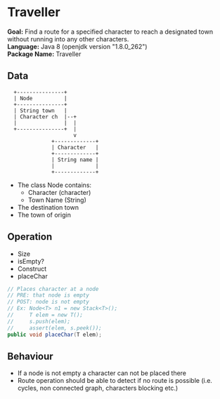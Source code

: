 # Traveller

**Goal:** Find a route for a specified character to reach a designated town without running into any other characters.  
**Language:** Java 8 (openjdk version "1.8.0_262")  
**Package Name:** Traveller  

## Data
```
  +---------------+   
  | Node          |     
  +---------------+    
  | String town   |     
  | Character ch  |--+     
  |               |  |    
  +---------------+  |   
                     v   
              +-------------+   
              | Character   |   
              +-------------+   
              | String name |   
              |             |   
              +-------------+   
```
- The class Node contains: 
    - Character (character)
    - Town Name (String)
- The destination town
- The town of origin

## Operation

- Size
- isEmpty?
- Construct
- placeChar

```java
// Places character at a node
// PRE: that node is empty
// POST: node is not empty
// Ex: Node<T> n1 = new Stack<T>();
//     T elem = new T();
//     s.push(elem);
//     assert(elem, s.peek());
public void placeChar(T elem);
```

## Behaviour

- If a node is not empty a character can not be placed there 
- Route operation should be able to detect if no route is possible (i.e. cycles, non connected graph, characters blocking etc.)

